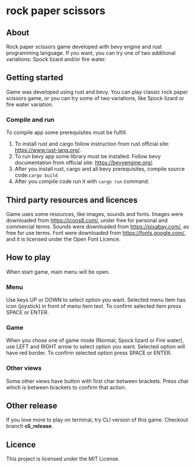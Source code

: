 # rock paper scissors

## About
Rock paper scissors game developed with bevy engine and rust programming language. If you want, you can try one of two additional variations: Spock lizard and/or fire water.

## Getting started
Game was developed using rust and bevy. You can play classic rock paper scissors game, or you can try some of two variations, like Spock lizard or fire water variation.

### Compile and run
To compile app some prerequisites must be fulfill. 
1. To install rust and cargo follow instruction from rust official site: https://www.rust-lang.org/.
2. To run bevy app some library must be installed. Follow bevy documentation from official site: https://bevyengine.org/.
3. After you install rust, cargo and all bevy prerequisites, compile source code:`cargo build`
4. After you compile code run it with `cargo run` command.

## Third party resources and licences
Game uses some resources, like images, sounds and fonts.
Images were downloaded from https://icons8.com/, under free for personal and commercial terms.
Sounds were downloaded from https://pixabay.com/, as free for use terms.
Font were downloaded from https://fonts.google.com/, and it is licensed under the Open Font Licence.

## How to play
When start game, main menu will be open. 
### Menu
Use keys UP or DOWN to select option you want.
Selected menu item has icon (joystick) in front of menu item text. To confirm selected item press SPACE or ENTER.
### Game
When you chose one of game mode (Normal, Spock lizard or Fire water), use LEFT and RIGHT arrow to select option you want.
Selected option will have red border. To confirm selected option press SPACE or ENTER.
### Other views
Some other views have button with first char between brackets. Press char which is between brackets to confirm that action.

## Other release
If you love more to play on terminal, try CLI version of this game. Checkout branch **cli_release**.

## Licence
This project is licensed under the MIT License.